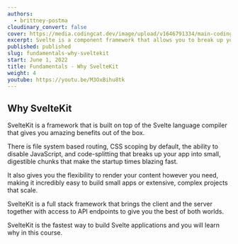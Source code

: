 ```yaml
---
authors:
  - brittney-postma
cloudinary_convert: false
cover: https://media.codingcat.dev/image/upload/v1646791334/main-codingcatdev-photo/Intro_to_Svelte.png
excerpt: Svelte is a component framework that allows you to break up your application into reusable chunks and provides some sugary syntax, making your code base easy to understand and very graceful.
published: published
slug: fundamentals-why-sveltekit
start: June 1, 2022
title: Fundamentals - Why SvelteKit
weight: 4
youtube: https://youtu.be/M3OxBihu8tk
---
```


## Why SvelteKit

SvelteKit is a framework that is built on top of the Svelte language compiler that gives you amazing benefits out of the box.

There is file system based routing, CSS scoping by default, the ability to disable JavaScript, and code-splitting that breaks up your app into small, digestible chunks that make the startup times blazing fast.

It also gives you the flexibility to render your content however you need, making it incredibly easy to build small apps or extensive, complex projects that scale.

SvelteKit is a full stack framework that brings the client and the server together with access to API endpoints to give you the best of both worlds.

SvelteKit is the fastest way to build Svelte applications and you will learn why in this course.
